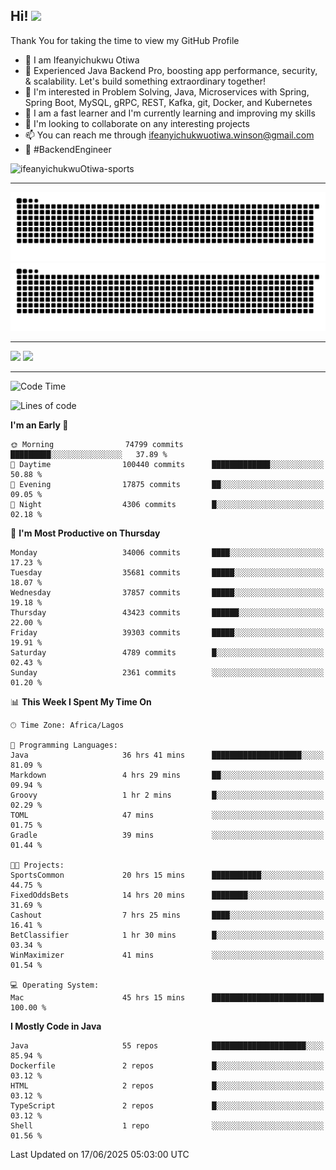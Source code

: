 <!-- BLOG-POST-LIST:START --><!-- BLOG-POST-LIST:END -->

## Hi! <img src="https://media.giphy.com/media/hvRJCLFzcasrR4ia7z/giphy.gif" width="4%"> 

Thank You for taking the time to view my GitHub Profile

- 👋 I am Ifeanyichukwu Otiwa
- 🚀 Experienced Java Backend Pro, boosting app performance, security, & scalability. Let's build something extraordinary together!
- 👀 I'm interested in Problem Solving, Java, Microservices with Spring, Spring Boot, MySQL, gRPC, REST, Kafka, git, Docker, and Kubernetes
- 🌱 I am a fast learner and I'm currently learning and improving my skills
- 💞️ I'm looking to collaborate on any interesting projects
- 📫 You can reach me through ifeanyichukwuotiwa.winson@gmail.com
- 🚀 #BackendEngineer

<p align="left" marginTop="10px"> <img src="https://komarev.com/ghpvc/?username=ifeanyichukwuOtiwa-sports&label=Profile%20views&color=0e75b6&style=for-the-badge" alt="ifeanyichukwuOtiwa-sports" /> </p>

***

<!--🐍📈SNAKEGRAPH / 🌐WEBSITE: https://github.com/Platane/snk -->
![github contribution grid snake animation](https://raw.githubusercontent.com/ifeanyichukwuOtiwa-sports/ifeanyichukwuOtiwa-sports/output/github-contribution-grid-snake-dark.svg#gh-dark-mode-only)![github contribution grid snake animation](https://raw.githubusercontent.com/ifeanyichukwuOtiwa-sports/ifeanyichukwuOtiwa-sports/output/github-contribution-grid-snake.svg#gh-light-mode-only)

***

<p float="left">
  <img float="left" src="https://github-readme-stats.vercel.app/api?username=ifeanyichukwuOtiwa-sports&count_private=true&include_all_commits=true&theme=react&show_icons=true" />
  <img float="right" src="https://github-readme-stats.vercel.app/api/top-langs/?username=ifeanyichukwuOtiwa-sports&layout=compact&show_icons=true&theme=react" /> 
</p>

***



<!--START_SECTION:waka-->
![Code Time](http://img.shields.io/badge/Code%20Time-3%2C835%20hrs%2010%20mins-blue)

![Lines of code](https://img.shields.io/badge/From%20Hello%20World%20I%27ve%20Written-53.4%20million%20lines%20of%20code-blue)

**I'm an Early 🐤** 

```text
🌞 Morning                74799 commits       █████████░░░░░░░░░░░░░░░░   37.89 % 
🌆 Daytime                100440 commits      █████████████░░░░░░░░░░░░   50.88 % 
🌃 Evening                17875 commits       ██░░░░░░░░░░░░░░░░░░░░░░░   09.05 % 
🌙 Night                  4306 commits        █░░░░░░░░░░░░░░░░░░░░░░░░   02.18 % 
```
📅 **I'm Most Productive on Thursday** 

```text
Monday                   34006 commits       ████░░░░░░░░░░░░░░░░░░░░░   17.23 % 
Tuesday                  35681 commits       █████░░░░░░░░░░░░░░░░░░░░   18.07 % 
Wednesday                37857 commits       █████░░░░░░░░░░░░░░░░░░░░   19.18 % 
Thursday                 43423 commits       ██████░░░░░░░░░░░░░░░░░░░   22.00 % 
Friday                   39303 commits       █████░░░░░░░░░░░░░░░░░░░░   19.91 % 
Saturday                 4789 commits        █░░░░░░░░░░░░░░░░░░░░░░░░   02.43 % 
Sunday                   2361 commits        ░░░░░░░░░░░░░░░░░░░░░░░░░   01.20 % 
```


📊 **This Week I Spent My Time On** 

```text
🕑︎ Time Zone: Africa/Lagos

💬 Programming Languages: 
Java                     36 hrs 41 mins      ████████████████████░░░░░   81.09 % 
Markdown                 4 hrs 29 mins       ██░░░░░░░░░░░░░░░░░░░░░░░   09.94 % 
Groovy                   1 hr 2 mins         █░░░░░░░░░░░░░░░░░░░░░░░░   02.29 % 
TOML                     47 mins             ░░░░░░░░░░░░░░░░░░░░░░░░░   01.75 % 
Gradle                   39 mins             ░░░░░░░░░░░░░░░░░░░░░░░░░   01.44 % 

🐱‍💻 Projects: 
SportsCommon             20 hrs 15 mins      ███████████░░░░░░░░░░░░░░   44.75 % 
FixedOddsBets            14 hrs 20 mins      ████████░░░░░░░░░░░░░░░░░   31.69 % 
Cashout                  7 hrs 25 mins       ████░░░░░░░░░░░░░░░░░░░░░   16.41 % 
BetClassifier            1 hr 30 mins        █░░░░░░░░░░░░░░░░░░░░░░░░   03.34 % 
WinMaximizer             41 mins             ░░░░░░░░░░░░░░░░░░░░░░░░░   01.54 % 

💻 Operating System: 
Mac                      45 hrs 15 mins      █████████████████████████   100.00 % 
```

**I Mostly Code in Java** 

```text
Java                     55 repos            █████████████████████░░░░   85.94 % 
Dockerfile               2 repos             █░░░░░░░░░░░░░░░░░░░░░░░░   03.12 % 
HTML                     2 repos             █░░░░░░░░░░░░░░░░░░░░░░░░   03.12 % 
TypeScript               2 repos             █░░░░░░░░░░░░░░░░░░░░░░░░   03.12 % 
Shell                    1 repo              ░░░░░░░░░░░░░░░░░░░░░░░░░   01.56 % 
```




 Last Updated on 17/06/2025 05:03:00 UTC
<!--END_SECTION:waka-->

<!--
<p align="center">
![trophy](https://github-profile-trophy.vercel.app/?username=ifeanyichukwuOtiwa-sports&theme=onedark) (https://github.com/ryo-ma/github-profile-trophy)
</p>
-->

<!---
ifeanyi-otiwa/ifeanyi-otiwa is a ✨ special ✨ repository because its `README.md` (this file) appears on your GitHub profile.
You can click the Preview link to take a look at your changes.
--->
